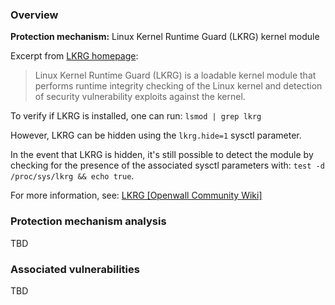 ### Overview

**Protection mechanism:** Linux Kernel Runtime Guard (LKRG) kernel module

Excerpt from [LKRG homepage](https://www.openwall.com/lkrg/):

> Linux Kernel Runtime Guard (LKRG) is a loadable kernel module that performs runtime integrity checking of the Linux kernel and detection of security vulnerability exploits against the kernel.

To verify if LKRG is installed, one can run: `lsmod | grep lkrg`

However, LKRG can be hidden using the `lkrg.hide=1` sysctl parameter.

In the event that LKRG is hidden, it's still possible to detect the module by checking for the presence of the associated sysctl parameters with: `test -d /proc/sys/lkrg && echo true`.

For more information, see: [LKRG [Openwall Community Wiki]](https://openwall.info/wiki/p_lkrg/Main)

### Protection mechanism analysis

TBD

### Associated vulnerabilities

TBD
